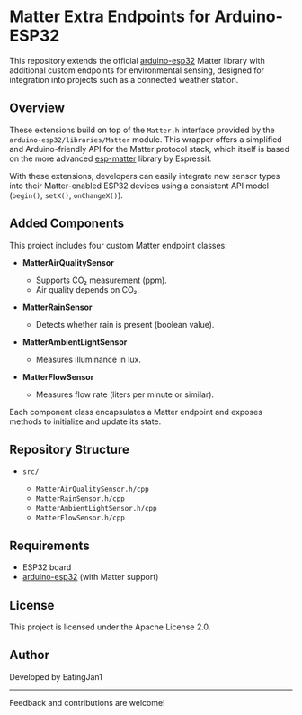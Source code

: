 # Matter Extra Endpoints for Arduino-ESP32

This repository extends the official [arduino-esp32](https://github.com/espressif/arduino-esp32) Matter library with additional custom endpoints for environmental sensing, designed for integration into projects such as a connected weather station.

## Overview

These extensions build on top of the `Matter.h` interface provided by the `arduino-esp32/libraries/Matter` module. This wrapper offers a simplified and Arduino-friendly API for the Matter protocol stack, which itself is based on the more advanced [esp-matter](https://github.com/espressif/esp-matter) library by Espressif.

With these extensions, developers can easily integrate new sensor types into their Matter-enabled ESP32 devices using a consistent API model (`begin()`, `setX()`, `onChangeX()`).

## Added Components

This project includes four custom Matter endpoint classes:

* **MatterAirQualitySensor**

  * Supports CO₂ measurement (ppm).
  * Air quality depends on CO₂.

* **MatterRainSensor**

  * Detects whether rain is present (boolean value).

* **MatterAmbientLightSensor**

  * Measures illuminance in lux.

* **MatterFlowSensor**

  * Measures flow rate (liters per minute or similar).

Each component class encapsulates a Matter endpoint and exposes methods to initialize and update its state.

## Repository Structure

* `src/`

  * `MatterAirQualitySensor.h/cpp`
  * `MatterRainSensor.h/cpp`
  * `MatterAmbientLightSensor.h/cpp`
  * `MatterFlowSensor.h/cpp`

## Requirements

* ESP32 board
* [arduino-esp32](https://github.com/espressif/arduino-esp32) (with Matter support)

## License

This project is licensed under the Apache License 2.0.

## Author

Developed by EatingJan1

---

Feedback and contributions are welcome!
